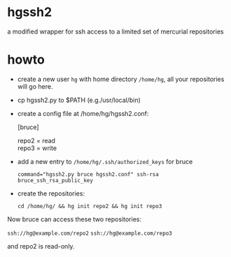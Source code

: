 hgssh2
======

a modified wrapper for ssh access to a limited set of mercurial repositories

howto
======

* create a new user `hg` with home directory `/home/hg`, all your repositories will go here.
* cp hgssh2.py to $PATH (e.g./usr/local/bin)
* create a config file at /home/hg/hgssh2.conf:

    [bruce]
    
    repo2 = read    
    repo3 = write

* add a new entry to ``/home/hg/.ssh/authorized_keys`` for bruce

    ``command="hgssh2.py bruce hgssh2.conf" ssh-rsa bruce_ssh_rsa_public_key``

* create the repositories:

  ``cd /home/hg/ && hg init repo2 && hg init repo3``

Now bruce can access these two repositories:

  ``ssh://hg@example.com/repo2``
  ``ssh://hg@example.com/repo3``

and repo2 is read-only.
